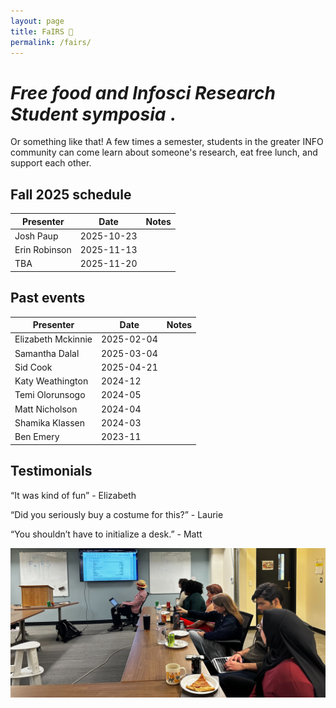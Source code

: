 ```yaml
---
layout: page
title: FaIRS 🎡
permalink: /fairs/
---
```


# _Free food and Infosci Research Student symposia_ .

<!-- ![photo](images/fairs-lower.JPG) -->




Or something like that! A few times a semester, students in the greater INFO community can come learn about someone's research, eat free lunch, and support each other. 

<!-- Ask Amber when Casey's lab meeting is, ask Crissy about garage / labs -->


## **Fall 2025 schedule**


|__Presenter__|__Date__|__Notes__|    
|-------------------------|-------------------------|-----------------------|
Josh Paup | 2025-10-23| 
Erin Robinson | 2025-11-13|
TBA | 2025-11-20|


 
## **Past events**

|__Presenter__|__Date__|__Notes__|    
|-------------------------|-------------------------|-----------------------|
Elizabeth Mckinnie | 2025-02-04| 
Samantha Dalal | 2025-03-04|
Sid Cook | 2025-04-21|
Katy Weathington | 2024-12|
Temi Olorunsogo |  2024-05|
Matt Nicholson | 2024-04|
Shamika Klassen | 2024-03|
Ben Emery | 2023-11|
 

## **Testimonials**

“It was kind of fun” - Elizabeth

“Did you seriously buy a costume for this?” - Laurie

“You shouldn’t have to initialize a desk.” - Matt

![photo](images/fairs-banner.jpg)


